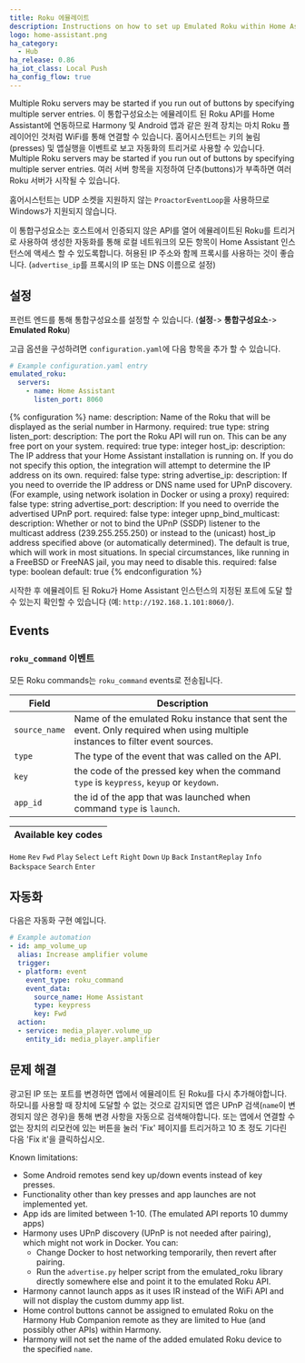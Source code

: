 ```yaml
---
title: Roku 에뮬레이트
description: Instructions on how to set up Emulated Roku within Home Assistant.
logo: home-assistant.png
ha_category:
  - Hub
ha_release: 0.86
ha_iot_class: Local Push
ha_config_flow: true
---
```


Multiple Roku servers may be started if you run out of buttons by specifying multiple server entries.
이 통합구성요소는 에뮬레이트 된 Roku API를 Home Assistant에 연동하므로 Harmony 및 Android 앱과 같은 원격 장치는 마치 Roku 플레이어인 것처럼 WiFi를 통해 연결할 수 있습니다.
홈어시스턴트는 키의 눌림(presses) 및 앱실행을 이벤트로 보고 자동화의 트리거로 사용할 수 있습니다.
Multiple Roku servers may be started if you run out of buttons by specifying multiple server entries.
여러 서버 항목을 지정하여 단추(buttons)가 부족하면 여러 Roku 서버가 시작될 수 있습니다.

<div class='note'>

홈어시스턴트는 UDP 소켓을 지원하지 않는 `ProactorEventLoop`을 사용하므로 Windows가 지원되지 않습니다.

</div>

<div class='note warning'>

이 통합구성요소는 호스트에서 인증되지 않은 API를 열어 에뮬레이트된 Roku를 트리거로 사용하여 생성한 자동화를 통해 로컬 네트워크의 모든 항목이 Home Assistant 인스턴스에 액세스 할 수 있도록합니다. 
허용된 IP 주소와 함께 프록시를 사용하는 것이 좋습니다. (`advertise_ip`를 프록시의 IP 또는 DNS 이름으로 설정)

</div>

## 설정

프런트 엔드를 통해 통합구성요소를 설정할 수 있습니다. (**설정**-> **통합구성요소**-> **Emulated Roku**)

고급 옵션을 구성하려면 `configuration.yaml`에 다음 항목을 추가 할 수 있습니다.

```yaml
# Example configuration.yaml entry
emulated_roku:
  servers:
    - name: Home Assistant
      listen_port: 8060
```

{% configuration %}
name:
  description: Name of the Roku that will be displayed as the serial number in Harmony.
  required: true
  type: string
listen_port:
  description: The port the Roku API will run on. This can be any free port on your system.
  required: true
  type: integer
host_ip:
  description: The IP address that your Home Assistant installation is running on. If you do not specify this option, the integration will attempt to determine the IP address on its own.
  required: false
  type: string
advertise_ip:
  description: If you need to override the IP address or DNS name used for UPnP discovery. (For example, using network isolation in Docker or using a proxy)
  required: false
  type: string
advertise_port:
  description: If you need to override the advertised UPnP port.
  required: false
  type: integer
upnp_bind_multicast:
  description: Whether or not to bind the UPnP (SSDP) listener to the multicast address (239.255.255.250) or instead to the (unicast) host_ip address specified above (or automatically determined). The default is true, which will work in most situations. In special circumstances, like running in a FreeBSD or FreeNAS jail, you may need to disable this.
  required: false
  type: boolean
  default: true
{% endconfiguration %}

시작한 후 에뮬레이트 된 Roku가 Home Assistant 인스턴스의 지정된 포트에 도달 할 수 있는지 확인할 수 있습니다 (예: `http://192.168.1.101:8060/`).

## Events

### `roku_command` 이벤트

모든 Roku commands는 `roku_command` events로 전송됩니다.

Field | Description
----- | -----------
`source_name` | Name of the emulated Roku instance that sent the event. Only required when using multiple instances to filter event sources.
`type` | The type of the event that was called on the API.
`key` | the code of the pressed key when the command `type` is `keypress`, `keyup` or `keydown`.
`app_id` | the id of the app that was launched when command `type` is `launch`.

Available key codes |
------------------- |
`Home`
`Rev`
`Fwd`
`Play`
`Select`
`Left`
`Right`
`Down`
`Up`
`Back`
`InstantReplay`
`Info`
`Backspace`
`Search`
`Enter`

## 자동화

다음은 자동화 구현 예입니다.
```yaml
# Example automation
- id: amp_volume_up
  alias: Increase amplifier volume
  trigger:
  - platform: event
    event_type: roku_command
    event_data:
      source_name: Home Assistant
      type: keypress
      key: Fwd
  action:
  - service: media_player.volume_up
    entity_id: media_player.amplifier
```

## 문제 해결 

광고된 IP 또는 포트를 변경하면 앱에서 에뮬레이트 된 Roku를 다시 추가해야합니다.
하모니를 사용할 때 장치에 도달할 수 없는 것으로 감지되면 앱은 UPnP 검색(`name`이 변경되지 않은 경우)을 통해 변경 사항을 자동으로 검색해야합니다. 또는 앱에서 연결할 수 없는 장치의 리모컨에 있는 버튼을 눌러 'Fix' 페이지를 트리거하고 10 초 정도 기다린 다음 'Fix it'을 클릭하십시오.

Known limitations:
* Some Android remotes send key up/down events instead of key presses.
* Functionality other than key presses and app launches are not implemented yet.
* App ids are limited between 1-10. (The emulated API reports 10 dummy apps)
* Harmony uses UPnP discovery (UPnP is not needed after pairing), which might not work in Docker. You can:
  * Change Docker to host networking temporarily, then revert after pairing.
  * Run the `advertise.py` helper script from the emulated_roku library directly somewhere else and point it to the emulated Roku API.
* Harmony cannot launch apps as it uses IR instead of the WiFi API and will not display the custom dummy app list.
* Home control buttons cannot be assigned to emulated Roku on the Harmony Hub Companion remote as they are limited to Hue (and possibly other APIs) within Harmony.
* Harmony will not set the name of the added emulated Roku device to the specified `name`.
